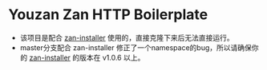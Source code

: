 # Youzan Zan HTTP Boilerplate

- 该项目是配合 [zan-installer](https://packagist.org/packages/youzan/zan-installer) 使用的，直接克隆下来后无法直接运行。
- master分支配合 zan-installer 修正了一个namespace的bug，所以请确保你的 [zan-installer](https://packagist.org/packages/youzan/zan-installer) 的版本在 v1.0.6 以上。
